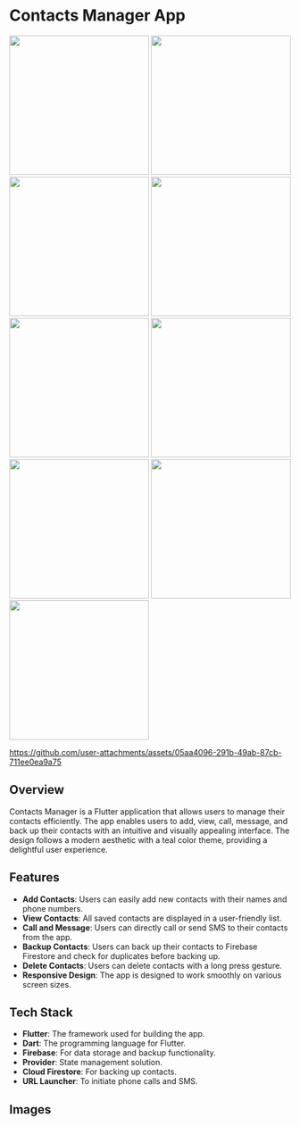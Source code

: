 # Contacts Manager App

<img src="https://github.com/user-attachments/assets/51e0066c-848f-4405-adbc-b3f11fe7dd6d" width="250">

<img src="https://github.com/user-attachments/assets/a8ce936a-3a7f-4713-9caf-644fb0ff9480" width="250">

<img src="https://github.com/user-attachments/assets/05995caf-8940-4e0e-a698-53be828359d1" width="250">

<img src="https://github.com/user-attachments/assets/f62f2df6-a251-49d2-8a96-93094a516f45" width="250">

<img src="https://github.com/user-attachments/assets/d0c6d850-d2e7-48e3-b0dc-e254d8877a28" width="250">

<img src="https://github.com/user-attachments/assets/7ab83d5a-47a8-47a7-af0b-adf06333cb3d" width="250">

<img src="https://github.com/user-attachments/assets/5dfa8b95-41fb-4104-a1fb-8efd21523c82" width="250">

<img src="https://github.com/user-attachments/assets/dcfde63d-3005-4e75-ac08-33f2b52a8fa7" width="250">

<img src="https://github.com/user-attachments/assets/ba7a7da2-2de1-44c5-a837-ec68a9a462c8" width="250">

https://github.com/user-attachments/assets/05aa4096-291b-49ab-87cb-711ee0ea9a75

## Overview

Contacts Manager is a Flutter application that allows users to manage their contacts efficiently. The app enables users to add, view, call, message, and back up their contacts with an intuitive and visually appealing interface. The design follows a modern aesthetic with a teal color theme, providing a delightful user experience.

## Features

- **Add Contacts**: Users can easily add new contacts with their names and phone numbers.
- **View Contacts**: All saved contacts are displayed in a user-friendly list.
- **Call and Message**: Users can directly call or send SMS to their contacts from the app.
- **Backup Contacts**: Users can back up their contacts to Firebase Firestore and check for duplicates before backing up.
- **Delete Contacts**: Users can delete contacts with a long press gesture.
- **Responsive Design**: The app is designed to work smoothly on various screen sizes.

## Tech Stack

- **Flutter**: The framework used for building the app.
- **Dart**: The programming language for Flutter.
- **Firebase**: For data storage and backup functionality.
- **Provider**: State management solution.
- **Cloud Firestore**: For backing up contacts.
- **URL Launcher**: To initiate phone calls and SMS.

## Images
